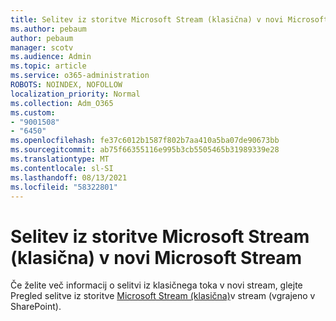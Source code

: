 ```yaml
---
title: Selitev iz storitve Microsoft Stream (klasična) v novi Microsoft Stream
ms.author: pebaum
author: pebaum
manager: scotv
ms.audience: Admin
ms.topic: article
ms.service: o365-administration
ROBOTS: NOINDEX, NOFOLLOW
localization_priority: Normal
ms.collection: Adm_O365
ms.custom:
- "9001508"
- "6450"
ms.openlocfilehash: fe37c6012b1587f802b7aa410a5ba07de90673bb
ms.sourcegitcommit: ab75f66355116e995b3cb5505465b31989339e28
ms.translationtype: MT
ms.contentlocale: sl-SI
ms.lasthandoff: 08/13/2021
ms.locfileid: "58322801"
---
```

# <a name="migrate-from-microsoft-stream-classic-to-the-new-microsoft-stream"></a>Selitev iz storitve Microsoft Stream (klasična) v novi Microsoft Stream

Če želite več informacij o selitvi iz klasičnega toka v novi stream, glejte Pregled selitve iz storitve [Microsoft Stream (klasična)](https://docs.microsoft.com/stream/streamnew/stream-classic-to-new-migration-overview)v stream (vgrajeno v SharePoint).